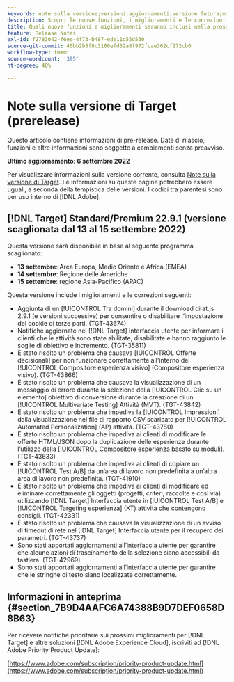 ```yaml
---
keywords: note sulla versione;versioni;aggiornamenti;versione futura;miglioramenti;nuove funzioni;correzioni;aggiornamenti;prerelease
description: Scopri le nuove funzioni, i miglioramenti e le correzioni, compresi SDK, API e librerie JavaScript, inclusi nella prossima versione di Adobe Target.
title: Quali nuove funzioni e miglioramenti saranno inclusi nella prossima versione?
feature: Release Notes
exl-id: f2783042-f6ee-4f73-b487-ede11d55d530
source-git-commit: 46bb2b5f8c3160efd32a8f972fcae362cf272cb0
workflow-type: tm+mt
source-wordcount: '395'
ht-degree: 40%

---
```


# Note sulla versione di Target (prerelease)

Questo articolo contiene informazioni di pre-release. Date di rilascio, funzioni e altre informazioni sono soggette a cambiamenti senza preavviso.

**Ultimo aggiornamento: 6 settembre 2022**

Per visualizzare informazioni sulla versione corrente, consulta [Note sulla versione di Target](release-notes.md). Le informazioni su queste pagine potrebbero essere uguali, a seconda della tempistica delle versioni. I codici tra parentesi sono per uso interno di [!DNL Adobe].

## [!DNL Target] Standard/Premium 22.9.1 (versione scaglionata dal 13 al 15 settembre 2022)

Questa versione sarà disponibile in base al seguente programma scaglionato:

* **13 settembre**: Area Europa, Medio Oriente e Africa (EMEA)
* **14 settembre**: Regione delle Americhe
* **15 settembre**: regione Asia-Pacifico (APAC)

Questa versione include i miglioramenti e le correzioni seguenti:

* Aggiunta di un [!UICONTROL Tra domini] durante il download di at.js 2.9.1 (e versioni successive) per consentire o disabilitare l’impostazione dei cookie di terze parti. (TGT-43674)
* Notifiche aggiornate nel [!DNL Target] Interfaccia utente per informare i clienti che le attività sono state abilitate, disabilitate e hanno raggiunto le soglie di obiettivo e incremento. (TGT-35811)
* È stato risolto un problema che causava [!UICONTROL Offerte decisionali] per non funzionare correttamente all&#39;interno del [!UICONTROL Compositore esperienza visivo] (Compositore esperienza visivo). (TGT-43866)
* È stato risolto un problema che causava la visualizzazione di un messaggio di errore durante la selezione della [!UICONTROL Clic su un elemento] obiettivo di conversione durante la creazione di un [!UICONTROL Multivariate Testing] Attività (MVT). (TGT-43842)
* È stato risolto un problema che impediva la [!UICONTROL Impressioni] dalla visualizzazione nel file di rapporto CSV scaricato per [!UICONTROL Automated Personalization] (AP) attività. (TGT-43780)
* È stato risolto un problema che impediva ai clienti di modificare le offerte HTML/JSON dopo la duplicazione delle esperienze durante l’utilizzo della [!UICONTROL Compositore esperienza basato su moduli]. (TGT-43633)
* È stato risolto un problema che impediva ai clienti di copiare un [!UICONTROL Test A/B] da un’area di lavoro non predefinita a un’altra area di lavoro non predefinita. (TGT-41910)
* È stato risolto un problema che impediva ai clienti di modificare ed eliminare correttamente gli oggetti (progetti, criteri, raccolte e così via) utilizzando [!DNL Target] Interfaccia utente in [!UICONTROL Test A/B] e [!UICONTROL Targeting esperienza] (XT) attività che contengono consigli. (TGT-42331)
* È stato risolto un problema che causava la visualizzazione di un avviso di timeout di rete nel [!DNL Target] Interfaccia utente per il recupero dei parametri. (TGT-43737)
* Sono stati apportati aggiornamenti all’interfaccia utente per garantire che alcune azioni di trascinamento della selezione siano accessibili da tastiera. (TGT-42969)
* Sono stati apportati aggiornamenti all’interfaccia utente per garantire che le stringhe di testo siano localizzate correttamente.

## Informazioni in anteprima {#section_7B9D4AAFC6A74388B9D7DEF0658D8B63}

Per ricevere notifiche prioritarie sui prossimi miglioramenti per [!DNL Target] e altre soluzioni [!DNL Adobe Experience Cloud], iscriviti ad [!DNL Adobe Priority Product Update]:

[https://www.adobe.com/subscription/priority-product-update.html](https://www.adobe.com/subscription/priority-product-update.html)
